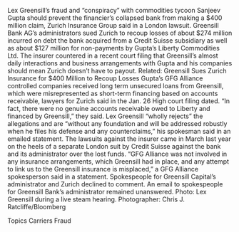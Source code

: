 Lex Greensill’s fraud and “conspiracy” with commodities tycoon Sanjeev Gupta should prevent the financier’s collapsed bank from making a $400 million claim, Zurich Insurance Group said in a London lawsuit.
Greensill Bank AG’s administrators sued Zurich to recoup losses of about $274 million incurred on debt the bank acquired from a Credit Suisse subsidiary as well as about $127 million for non-payments by Gupta’s Liberty Commodities Ltd.
The insurer countered in a recent court filing that Greensill’s almost daily interactions and business arrangements with Gupta and his companies should mean Zurich doesn’t have to payout.
Related: Greensill Sues Zurich Insurance for $400 Million to Recoup Losses
Gupta’s GFG Alliance controlled companies received long term unsecured loans from Greensill, which were misrepresented as short-term financing based on accounts receivable, lawyers for Zurich said in the Jan. 26 High court filing dated.
“In fact, there were no genuine accounts receivable owed to Liberty and financed by Greensill,” they said.
Lex Greensill “wholly rejects” the allegations and are “without any foundation and will be addressed robustly when he files his defense and any counterclaims,” his spokesman said in an emailed statement.
The lawsuits against the insurer came in March last year on the heels of a separate London suit by Credit Suisse against the bank and its administrator over the lost funds.
“GFG Alliance was not involved in any insurance arrangements, which Greensill had in place, and any attempt to link us to the Greensill insurance is misplaced,” a GFG Alliance spokesperson said in a statement.
Spokespeople for Greensill Capital’s administrator and Zurich declined to comment. An email to spokespeople for Greensill Bank’s administrator remained unanswered.
Photo: Lex Greensill during a live steam hearing. Photographer: Chris J. Ratcliffe/Bloomberg

Topics
Carriers
Fraud
